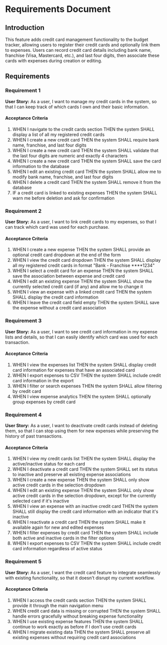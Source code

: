 # Requirements Document

## Introduction

This feature adds credit card management functionality to the budget tracker, allowing users to register their credit cards and optionally link them to expenses. Users can record credit card details including bank name, franchise (Visa, Mastercard, etc.), and last four digits, then associate these cards with expenses during creation or editing.

## Requirements

### Requirement 1

**User Story:** As a user, I want to manage my credit cards in the system, so that I can keep track of which cards I own and their basic information.

#### Acceptance Criteria

1. WHEN I navigate to the credit cards section THEN the system SHALL display a list of all my registered credit cards
2. WHEN I create a new credit card THEN the system SHALL require bank name, franchise, and last four digits
3. WHEN I create a new credit card THEN the system SHALL validate that the last four digits are numeric and exactly 4 characters
4. WHEN I create a new credit card THEN the system SHALL save the card information to the database
5. WHEN I edit an existing credit card THEN the system SHALL allow me to modify bank name, franchise, and last four digits
6. WHEN I delete a credit card THEN the system SHALL remove it from the database
7. IF a credit card is linked to existing expenses THEN the system SHALL warn me before deletion and ask for confirmation

### Requirement 2

**User Story:** As a user, I want to link credit cards to my expenses, so that I can track which card was used for each purchase.

#### Acceptance Criteria

1. WHEN I create a new expense THEN the system SHALL provide an optional credit card dropdown at the end of the form
2. WHEN I view the credit card dropdown THEN the system SHALL display all my registered credit cards in format "Bank - Franchise \*\*\*\*1234"
3. WHEN I select a credit card for an expense THEN the system SHALL save the association between expense and credit card
4. WHEN I edit an existing expense THEN the system SHALL show the currently selected credit card (if any) and allow me to change it
5. WHEN I view an expense with a linked credit card THEN the system SHALL display the credit card information
6. WHEN I leave the credit card field empty THEN the system SHALL save the expense without a credit card association

### Requirement 3

**User Story:** As a user, I want to see credit card information in my expense lists and details, so that I can easily identify which card was used for each transaction.

#### Acceptance Criteria

1. WHEN I view the expenses list THEN the system SHALL display credit card information for expenses that have an associated card
2. WHEN I export expenses to CSV THEN the system SHALL include credit card information in the export
3. WHEN I filter or search expenses THEN the system SHALL allow filtering by credit card
4. WHEN I view expense analytics THEN the system SHALL optionally group expenses by credit card

### Requirement 4

**User Story:** As a user, I want to deactivate credit cards instead of deleting them, so that I can stop using them for new expenses while preserving the history of past transactions.

#### Acceptance Criteria

1. WHEN I view my credit cards list THEN the system SHALL display the active/inactive status for each card
2. WHEN I deactivate a credit card THEN the system SHALL set its status to inactive and preserve all existing expense associations
3. WHEN I create a new expense THEN the system SHALL only show active credit cards in the selection dropdown
4. WHEN I edit an existing expense THEN the system SHALL only show active credit cards in the selection dropdown, except for the currently selected card if it's inactive
5. WHEN I view an expense with an inactive credit card THEN the system SHALL still display the credit card information with an indicator that it's inactive
6. WHEN I reactivate a credit card THEN the system SHALL make it available again for new and edited expenses
7. WHEN I filter expenses by credit card THEN the system SHALL include both active and inactive cards in the filter options
8. WHEN I export expenses to CSV THEN the system SHALL include credit card information regardless of active status

### Requirement 5

**User Story:** As a user, I want the credit card feature to integrate seamlessly with existing functionality, so that it doesn't disrupt my current workflow.

#### Acceptance Criteria

1. WHEN I access the credit cards section THEN the system SHALL provide it through the main navigation menu
2. WHEN credit card data is missing or corrupted THEN the system SHALL handle errors gracefully without breaking expense functionality
3. WHEN I use existing expense features THEN the system SHALL continue to work exactly as before if I don't use credit cards
4. WHEN I migrate existing data THEN the system SHALL preserve all existing expenses without requiring credit card associations
